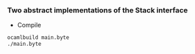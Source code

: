 ### Two abstract implementations of the Stack interface

* Compile
```ocaml
ocamlbuild main.byte
./main.byte
```